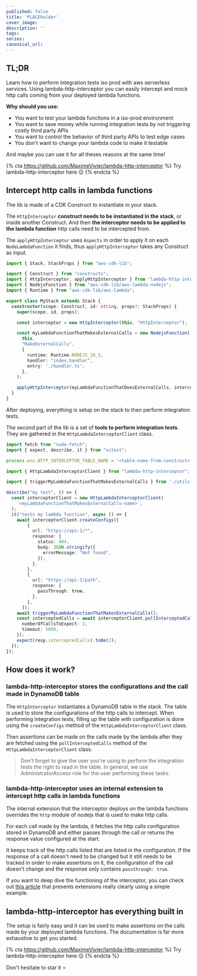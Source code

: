 ```yaml
---
published: false
title: 'PLACEholder'
cover_image: 
description: ''
tags: 
series:
canonical_url:
---
```


## TL;DR

Learn how to perform integration tests iso prod with aws serverless services. Using lambda-http-interceptor you can easily intercept and mock http calls coming from your deployed lambda functions.

**Why should you use:**
- You want to test your lambda functions in a iso-prod environment
- You want to save money while running integration tests by not triggering costly third party APIs
- You want to control the behavior of third party APIs to test edge cases
- You don't want to change your lambda code to make it testable

And maybe you can use it for all theses reasons at the same time!

{% cta https://github.com/MaximeVivier/lambda-http-interceptor %} Try lambda-http-interceptor here 😉 {% endcta %}

##  Intercept http calls in lambda functions

The lib is made of a CDK Construct to instantiate in your stack.

The `HttpInterceptor` **construct needs to be instantiated in the stack**, or inside another Construct. And then **the interceptor needs to be applied to the lambda function** http calls need to be intercepted from.

The `applyHttpInterceptor` uses `Aspects` in order to apply it on each `NodeLambdaFunction` it finds, thus `applyHttpInterceptor` takes any Construct as input.

```ts
import { Stack, StackProps } from "aws-cdk-lib";

import { Construct } from "constructs";
import { HttpInterceptor, applyHttpInterceptor } from "lambda-http-interceptor";
import { NodejsFunction } from "aws-cdk-lib/aws-lambda-nodejs";
import { Runtime } from "aws-cdk-lib/aws-lambda";

export class MyStack extends Stack {
  constructor(scope: Construct, id: string, props?: StackProps) {
    super(scope, id, props);

    const interceptor = new HttpInterceptor(this, "HttpInterceptor");

    const myLambdaFunctionThatMakesExternalCalls = new NodejsFunction(
      this,
      "MakeExternalCalls",
      {
        runtime: Runtime.NODEJS_18_X,
        handler: "index.handler",
        entry: './handler.ts',
      },
    );

    applyHttpInterceptor(myLambdaFunctionThatDoesExternalCalls, interceptor);
  }
}
```

After deploying, everything is setup on the stack to then perform integration tests.

The second part of the lib is a set of **tools to perform integration tests**. They are gathered in the `HttpLambdaInterceptorClient` class.

```typescript
import fetch from "node-fetch";
import { expect, describe, it } from "vitest";

process.env.HTTP_INTERCEPTOR_TABLE_NAME = '<table-name-from-construct>'

import { HttpLambdaInterceptorClient } from "lambda-http-interceptor";

import { triggerMyLambdaFunctionThatMakesExternalCalls } from './utils';

describe("my test", () => {
  const interceptorClient = new HttpLambdaInterceptorClient(
    '<myLambdaFunctionThatMakesExternalCalls-name>',
  );
  it("tests my lambda function", async () => {
    await interceptorClient.createConfigs([
        {
          url: "https://api-1/*",
          response: {
            status: 404,
            body: JSON.stringify({
              errorMessage: "Not found",
            }),
          },
        },
        {
          url: "https://api-2/path",
          response: {
            passThrough: true,
          },
        },
      ]);
    await triggerMyLambdaFunctionThatMakesExternalCalls();
    const interceptedCalls = await interceptorClient.pollInterceptedCalls({
      numberOfCallsToExpect: 2,
      timeout: 5000,
    });
    expect(resp.interceptedCalls).toBe(2);
  });
});
```

## How does it work?

### lambda-http-interceptor stores the configurations and the call made in DynamoDB table

The `HttpInterceptor` instantiates a DynamoDB table in the stack. The table is used to store the configurations of the http calls to intercept. When performing integration tests, filling up the table with configuration is done using the `createConfigs` method of the `HttpLambdaInterceptorClient` class.

Then assertions can be made on the calls made by the lambda after they are fetched using the `pollInterceptedCalls` method of the `HttpLambdaInterceptorClient` class.

> Don't forget to give the user you're using to perform the integration tests the right to read in the table. In general, we use AdministratorAccess role for the user performing these tasks.

### lambda-http-interceptor uses an internal extension to intercept http calls in lambda functions

The internal extension that the interceptor deploys on the lambda functions overrides the `http` module of nodejs that is used to make http calls.

For each call made by the lambda, it fetches the http calls configuration stored in DynamoDB and either passes through the call or returns the response value configured at the start.

It keeps track of the http calls listed that are listed in the configuration. If the response of a call doesn't need to be changed but it still needs to be tracked in order to make assertions on it, the configuration of the call doesn't change and the response only contains `passthrough: true`.

If you want to deep dive the functioning of the interceptor, you can check out [this article](https://dev.to/slsbytheodo/power-up-your-serverless-application-with-aws-lambda-extensions-3a31) that presents extensions really clearly using a simple example.

## lambda-http-interceptor has everything built in

The setup is fairly easy and it can be used to make assertions on the calls made by your deployed lambda functions. The documentation is far more exhaustive to get you started.

{% cta https://github.com/MaximeVivier/lambda-http-interceptor %} Try lambda-http-interceptor here 😉 {% endcta %}

Don't hesitate to star it ⭐️
